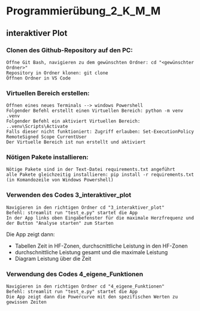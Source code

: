 # Programmierübung_2_K_M_M
## interaktiver Plot
### Clonen des Github-Repository auf den PC:

    Öffne Git Bash, navigieren zu dem gewünschten Ordner: cd "<gewünschter Ordner>"
    Repository in Ordner klonen: git clone
    Öffnen Ordner in VS Code

### Virtuellen Bereich erstellen:

    Öffnen eines neues Terminals --> windows Powershell
    Folgender Befehl erstellt einen Virtuellen Bereich: python -m venv .venv
    Folgender Befehl ein aktiviert Virtuellen Bereich: ..venv\Scripts\Activate
    Falls dieser nicht funktioniert: Zugriff erlauben: Set-ExecutionPolicy RemoteSigned Scope CurrentUser
    Der Virtuelle Bereich ist nun erstellt und aktiviert

### Nötigen Pakete installieren:

    Nötige Pakete sind in der Text-Datei requirements.txt angeführt
    alle Pakete gleichzeitig installieren: pip install -r requirements.txt (in Komandozeile von Windows Powershell)

### Verwenden des Codes 3_interaktiver_plot

    Navigieren in den richtigen Ordner cd "3_interaktiver_plot"
    Befehl: streamlit run "test_e.py" startet die App
    In der App links oben Eingabefenster für die maximale Herzfrequenz und der Button "Analyse starten" zum Starten 
Die App zeigt dann: 
* Tabellen Zeit in HF-Zonen, durchscnittliche Leistung in den HF-Zonen                     
* durchschnittliche Leistung gesamt und die maximale Leistung
* Diagram Leistung über die Zeit

### Verwendung des Codes 4_eigene_Funktionen

    Navigieren in den richtigen Ordner cd "4_eigene_Funktionen"
    Befehl: streamlit run "test_e.py" startet die App
    Die App zeigt dann die Powercurve mit den spezifischen Werten zu gewissen Zeiten